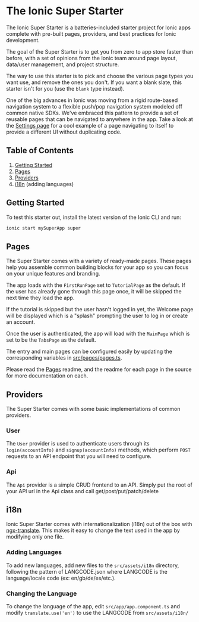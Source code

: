 # The Ionic Super Starter

The Ionic Super Starter is a batteries-included starter project for Ionic apps complete with pre-built pages, providers, and best practices for Ionic development.

The goal of the Super Starter is to get you from zero to app store faster than before, with a set of opinions from the Ionic team around page layout, data/user management, and project structure.

The way to use this starter is to pick and choose the various page types you want use, and remove the ones you don't. If you want a blank slate, this starter isn't for you (use the `blank` type instead).

One of the big advances in Ionic was moving from a rigid route-based navigation system to a flexible push/pop navigation system modeled off common native SDKs. We've embraced this pattern to provide a set of reusable pages that can be navigated to anywhere in the app. Take a look at the [Settings page](https://github.com/ionic-team/ionic-starter-super/blob/master/src/pages/settings/settings.html#L38) for a cool example of a page navigating to itself to provide a different UI without duplicating code.

## Table of Contents

1. [Getting Started](#getting-started)
2. [Pages](#pages)
3. [Providers](#providers)
4. [i18n](#i18n) (adding languages)

## <a name="getting-started"></a>Getting Started

To test this starter out, install the latest version of the Ionic CLI and run:

```bash
ionic start mySuperApp super
```

## Pages

The Super Starter comes with a variety of ready-made pages. These pages help you assemble common building blocks for your app so you can focus on your unique features and branding.

The app loads with the `FirstRunPage` set to `TutorialPage` as the default. If the user has already gone through this page once, it will be skipped the next time they load the app.

If the tutorial is skipped but the user hasn't logged in yet, the Welcome page will be displayed which is a "splash" prompting the user to log in or create an account.

Once the user is authenticated, the app will load with the `MainPage` which is set to be the `TabsPage` as the default.

The entry and main pages can be configured easily by updating the corresponding variables in [src/pages/pages.ts](https://github.com/ionic-team/ionic-starter-super/blob/master/src/pages/pages.ts).

Please read the [Pages](https://github.com/ionic-team/ionic-starter-super/tree/master/src/pages) readme, and the readme for each page in the source for more documentation on each.

## Providers

The Super Starter comes with some basic implementations of common providers.

### User

The `User` provider is used to authenticate users through its `login(accountInfo)` and `signup(accountInfo)` methods, which perform `POST` requests to an API endpoint that you will need to configure.

### Api

The `Api` provider is a simple CRUD frontend to an API. Simply put the root of your API url in the Api class and call get/post/put/patch/delete 

## i18n

Ionic Super Starter comes with internationalization (i18n) out of the box with [ngx-translate](https://github.com/ngx-translate/core). This makes it easy to change the text used in the app by modifying only one file. 

### Adding Languages

To add new languages, add new files to the `src/assets/i18n` directory, following the pattern of LANGCODE.json where LANGCODE is the language/locale code (ex: en/gb/de/es/etc.).

### Changing the Language

To change the language of the app, edit `src/app/app.component.ts` and modify `translate.use('en')` to use the LANGCODE from `src/assets/i18n/`
